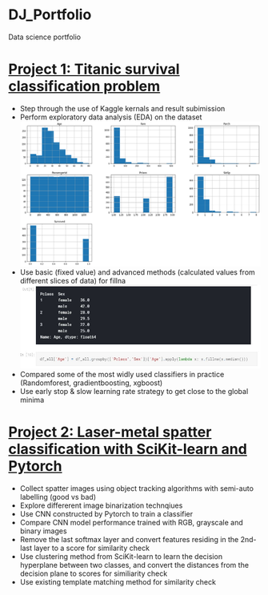 # DJ_Portfolio
Data science portfolio

# [Project 1: Titanic survival classification problem](https://www.kaggle.com/dejunhuang/getting-started-with-titanic)
* Step through the use of Kaggle kernals and result subimission
* Perform exploratory data analysis (EDA) on the dataset
![](/images/hist.png)
* Use basic (fixed value) and advanced methods (calculated values from different slices of data) for fillna
![](/images/p1_fillna.JPG)
* Compared some of the most widly used classifiers in practice (Randomforest, gradientboosting, xgboost)
* Use early stop & slow learning rate strategy to get close to the global minima


# [Project 2: Laser-metal spatter classification with SciKit-learn and Pytorch](https://github.com/djhuangit/spatter_img_classifier)
* Collect spatter images using object tracking algorithms with semi-auto labelling (good vs bad)
* Explore differerent image binarization technqiues
* Use CNN constructed by Pytorch to train a classifier
* Compare CNN model performance trained with RGB, grayscale and binary images
* Remove the last softmax layer and convert features residing in the 2nd-last layer to a score for similarity check 
* Use clustering method from SciKit-learn to learn the decision hyperplane between two classes, and convert the distances from the decision plane to scores for similiarity check
* Use existing template matching method for similarity check
